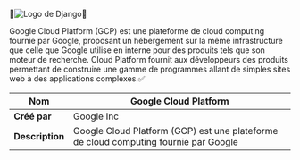 🚨![Logo de Django](https://www.meshcloud.io/wp-content/uploads/2022/08/googlecloud.svg)🚨

Google Cloud Platform (GCP) est une plateforme de cloud computing fournie par Google, proposant un hébergement sur la même infrastructure que celle que Google utilise en interne pour des produits tels que son moteur de recherche. Cloud Platform fournit aux développeurs des produits permettant de construire une gamme de programmes allant de simples sites web à des applications complexes.:white_check_mark:


| **Nom**  | Google Cloud Platform |
|---|---|
| **Créé par**  | 	Google Inc |
| **Description**  |  Google Cloud Platform (GCP) est une plateforme de cloud computing fournie par Google  |